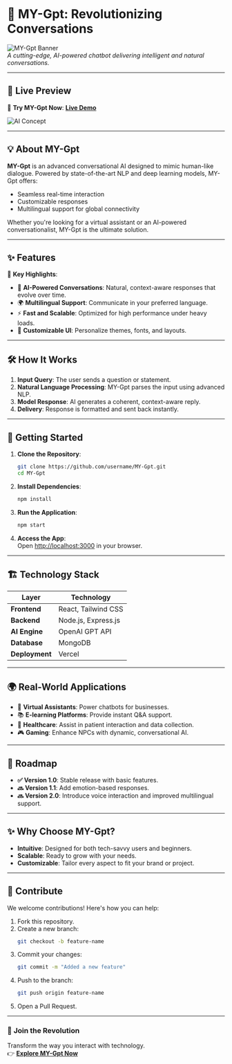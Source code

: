 
# 🌌 **MY-Gpt: Revolutionizing Conversations**  

![MY-Gpt Banner](https://img.pikbest.com/background/20220119/ai-artificial-intelligence-starry-sky-portrait-blue-technology-banner_6231445.jpg!sw800)  
_A cutting-edge, AI-powered chatbot delivering intelligent and natural conversations._  

---

## 🌟 **Live Preview**  

🎉 **Try MY-Gpt Now**: [**Live Demo**](https://my-gpt-git-master-krish-prajapatis-projects.vercel.app/)  

![AI Concept](https://www.shutterstock.com/image-vector/artificial-intelligence-looking-smart-city-600nw-1825096265.jpg)

---

## 💡 **About MY-Gpt**  

**MY-Gpt** is an advanced conversational AI designed to mimic human-like dialogue. Powered by state-of-the-art NLP and deep learning models, MY-Gpt offers:  
- Seamless real-time interaction  
- Customizable responses  
- Multilingual support for global connectivity  

Whether you're looking for a virtual assistant or an AI-powered conversationalist, MY-Gpt is the ultimate solution.  

---

## ✨ **Features**  

🔑 **Key Highlights**:  
- 🧠 **AI-Powered Conversations**: Natural, context-aware responses that evolve over time.  
- 🌍 **Multilingual Support**: Communicate in your preferred language.  
- ⚡ **Fast and Scalable**: Optimized for high performance under heavy loads.  
- 🎨 **Customizable UI**: Personalize themes, fonts, and layouts.  


---

## 🛠️ **How It Works**  

1. **Input Query**: The user sends a question or statement.  
2. **Natural Language Processing**: MY-Gpt parses the input using advanced NLP.  
3. **Model Response**: AI generates a coherent, context-aware reply.  
4. **Delivery**: Response is formatted and sent back instantly.  

---

## 📖 **Getting Started**  

1. **Clone the Repository**:  
   ```bash
   git clone https://github.com/username/MY-Gpt.git
   cd MY-Gpt
   ```

2. **Install Dependencies**:  
   ```bash
   npm install
   ```

3. **Run the Application**:  
   ```bash
   npm start
   ```

4. **Access the App**:  
   Open [http://localhost:3000](http://localhost:3000) in your browser.  

---

## 🏗️ **Technology Stack**  

| Layer             | Technology                   |
|-------------------|------------------------------|
| **Frontend**      | React, Tailwind CSS          |
| **Backend**       | Node.js, Express.js          |
| **AI Engine**     | OpenAI GPT API               |
| **Database**      | MongoDB                      |
| **Deployment**    | Vercel                       |



---

## 🌍 **Real-World Applications**  

- 🤖 **Virtual Assistants**: Power chatbots for businesses.  
- 📚 **E-learning Platforms**: Provide instant Q&A support.  
- 🏥 **Healthcare**: Assist in patient interaction and data collection.  
- 🎮 **Gaming**: Enhance NPCs with dynamic, conversational AI.  

---

## 🚧 **Roadmap**  

- **✅ Version 1.0**: Stable release with basic features.  
- **🔜 Version 1.1**: Add emotion-based responses.  
- **🔜 Version 2.0**: Introduce voice interaction and improved multilingual support.  

---

## ✨ **Why Choose MY-Gpt?**  

- **Intuitive**: Designed for both tech-savvy users and beginners.  
- **Scalable**: Ready to grow with your needs.  
- **Customizable**: Tailor every aspect to fit your brand or project.  

---

## 🙌 **Contribute**  

We welcome contributions! Here's how you can help:  
1. Fork this repository.  
2. Create a new branch:  
   ```bash
   git checkout -b feature-name
   ```  
3. Commit your changes:  
   ```bash
   git commit -m "Added a new feature"
   ```  
4. Push to the branch:  
   ```bash
   git push origin feature-name
   ```  
5. Open a Pull Request.  

--- 

### 🚀 **Join the Revolution**  

Transform the way you interact with technology.  
👉 **[Explore MY-Gpt Now](https://my-gpt-git-master-krish-prajapatis-projects.vercel.app/)**  
